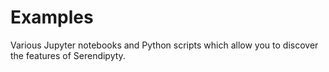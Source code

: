 # Examples
Various Jupyter notebooks and Python scripts
which allow you to discover the features of Serendipyty.
